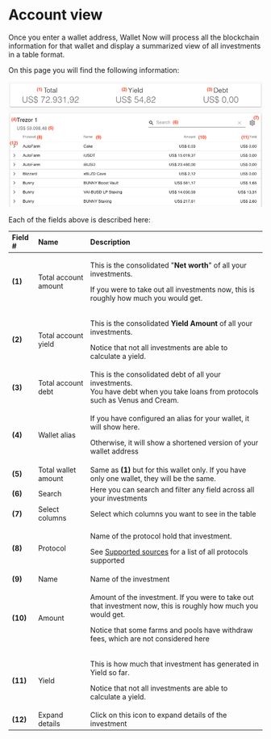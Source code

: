 # Account view

Once you enter a wallet address, Wallet Now will process all the blockchain information for that wallet and display a summarized view of all investments in a table format.

On this page you will find the following information:

![Account view fields](../.gitbook/assets/accountview.png)

Each of the fields above is described here:

<table>
  <thead>
    <tr>
      <th style="text-align:left">Field #</th>
      <th style="text-align:left">Name</th>
      <th style="text-align:left">Description</th>
    </tr>
  </thead>
  <tbody>
    <tr>
      <td style="text-align:left"><b>(1)</b> 
      </td>
      <td style="text-align:left">Total account amount</td>
      <td style="text-align:left">
        <p>This is the consolidated &quot;<b>Net worth</b>&quot; of all your investments.</p>
        <p>If you were to take out all investments now, this is roughly how much
          you would get.</p>
      </td>
    </tr>
    <tr>
      <td style="text-align:left"><b>(2)</b>
      </td>
      <td style="text-align:left">Total account yield</td>
      <td style="text-align:left">
        <p>This is the consolidated <b>Yield Amount</b> of all your investments.</p>
        <p>Notice that not all investments are able to calculate a yield.</p>
      </td>
    </tr>
    <tr>
      <td style="text-align:left"><b>(3)</b>
      </td>
      <td style="text-align:left">Total account debt</td>
      <td style="text-align:left">This is the consolidated debt of all your investments.
        <br />You have debt when you take loans from protocols such as Venus and Cream.</td>
    </tr>
    <tr>
      <td style="text-align:left"><b>(4)</b>
      </td>
      <td style="text-align:left">Wallet alias</td>
      <td style="text-align:left">
        <p>If you have configured an alias for your wallet, it will show here.</p>
        <p>Otherwise, it will show a shortened version of your wallet address</p>
      </td>
    </tr>
    <tr>
      <td style="text-align:left"><b>(5)</b>
      </td>
      <td style="text-align:left">Total wallet amount</td>
      <td style="text-align:left">Same as <b>(1)</b> but for this wallet only. If you have only one wallet,
        they will be the same.</td>
    </tr>
    <tr>
      <td style="text-align:left"><b>(6)</b>
      </td>
      <td style="text-align:left">Search</td>
      <td style="text-align:left">Here you can search and filter any field across all your investments</td>
    </tr>
    <tr>
      <td style="text-align:left"><b>(7)</b>
      </td>
      <td style="text-align:left">Select columns</td>
      <td style="text-align:left">Select which columns you want to see in the table</td>
    </tr>
    <tr>
      <td style="text-align:left"><b>(8)</b>
      </td>
      <td style="text-align:left">Protocol</td>
      <td style="text-align:left">
        <p>Name of the protocol hold that investment.</p>
        <p>See <a href="../supported-sources.md">Supported sources</a> for a list of
          all protocols supported</p>
      </td>
    </tr>
    <tr>
      <td style="text-align:left"><b>(9)</b>
      </td>
      <td style="text-align:left">Name</td>
      <td style="text-align:left">Name of the investment</td>
    </tr>
    <tr>
      <td style="text-align:left"><b>(10)</b>
      </td>
      <td style="text-align:left">Amount</td>
      <td style="text-align:left">
        <p>Amount of the investment. If you were to take out that investment now,
          this is roughly how much you would get.</p>
        <p>Notice that some farms and pools have withdraw fees, which are not considered
          here</p>
      </td>
    </tr>
    <tr>
      <td style="text-align:left"><b>(11)</b>
      </td>
      <td style="text-align:left">Yield</td>
      <td style="text-align:left">
        <p>This is how much that investment has generated in Yield so far.</p>
        <p>Notice that not all investments are able to calculate a yield.</p>
      </td>
    </tr>
    <tr>
      <td style="text-align:left"><b>(12)</b>
      </td>
      <td style="text-align:left">Expand details</td>
      <td style="text-align:left">Click on this icon to expand details of the investment</td>
    </tr>
  </tbody>
</table>

